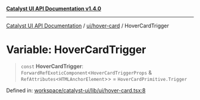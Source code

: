 [**Catalyst UI API Documentation v1.4.0**](../../../README.md)

---

[Catalyst UI API Documentation](../../../README.md) / [ui/hover-card](../README.md) / HoverCardTrigger

# Variable: HoverCardTrigger

> `const` **HoverCardTrigger**: `ForwardRefExoticComponent`\<`HoverCardTriggerProps` & `RefAttributes`\<`HTMLAnchorElement`\>\> = `HoverCardPrimitive.Trigger`

Defined in: [workspace/catalyst-ui/lib/ui/hover-card.tsx:8](https://github.com/TheBranchDriftCatalyst/catalyst-ui/blob/main/lib/ui/hover-card.tsx#L8)
